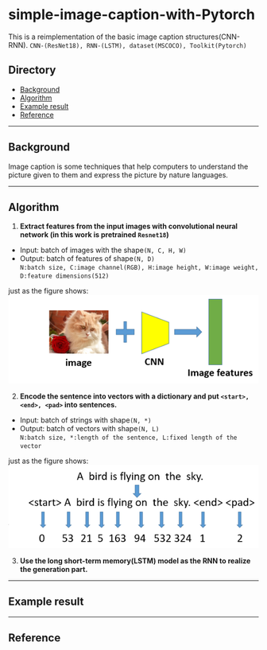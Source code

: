 simple-image-caption-with-Pytorch
============================================
This is a reimplementation of the basic image caption structures(CNN-RNN).
`CNN-(ResNet18), RNN-(LSTM), dataset(MSCOCO), Toolkit(Pytorch)`

## Directory
* [Background](#background)
* [Algorithm](#algorithm)
* [Example result](#example-result)
* [Reference](#reference)

****
## **Background**
Image caption is some techniques that help computers to understand the picture given to them and express the picture by nature languages.

****
## **Algorithm**
1. **Extract features from the input images with convolutional neural network (in this work is pretrained `Resnet18`)**
* Input: batch of images with the shape`(N, C, H, W)`
* Output: batch of features of shape`(N, D)` <br />
`N:batch size, C:image channel(RGB), H:image height, W:image weight, D:feature dimensions(512)`

just as the figure shows: <br />
![imshow](./result/2.PNG) <br />

2. **Encode the sentence into vectors with a dictionary and put `<start>, <end>, <pad>` into sentences.** 
* Input: batch of strings with shape`(N, *)`
* Output: batch of vectors with shape`(N, L)` <br />
`N:batch size, *:length of the sentence, L:fixed length of the vector`

just as the figure shows: <br />
![imshow](./result/3.PNG) <br />

3. **Use the long short-term memory(LSTM) model as the RNN to realize the generation part.**










****
## **Example result**


****
## **Reference**